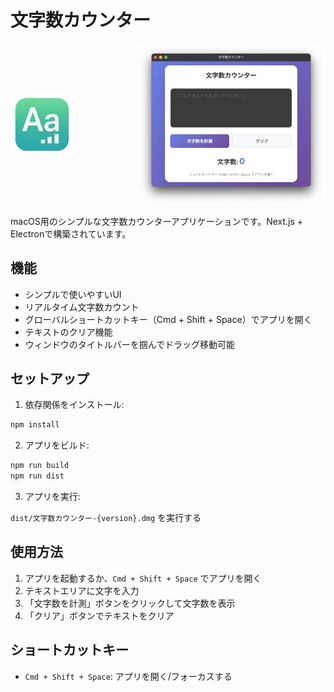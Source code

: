 # 文字数カウンター
<div style="display: flex; justify-content: space-between; align-items: center;">
  <img src="./public/icon.png" width="20%" height="40%" />
  <img src="./public/screenshot.png" width="60%" />
</div>

macOS用のシンプルな文字数カウンターアプリケーションです。Next.js + Electronで構築されています。

## 機能

- シンプルで使いやすいUI
- リアルタイム文字数カウント
- グローバルショートカットキー（Cmd + Shift + Space）でアプリを開く
- テキストのクリア機能
- ウィンドウのタイトルバーを掴んでドラッグ移動可能

## セットアップ

1. 依存関係をインストール:
```bash
npm install
```

2. アプリをビルド:
```bash
npm run build
npm run dist
```

3. アプリを実行:

`dist/文字数カウンター-{version}.dmg` を実行する

## 使用方法

1. アプリを起動するか、`Cmd + Shift + Space` でアプリを開く
2. テキストエリアに文字を入力
3. 「文字数を計測」ボタンをクリックして文字数を表示
4. 「クリア」ボタンでテキストをクリア

## ショートカットキー

- `Cmd + Shift + Space`: アプリを開く/フォーカスする 